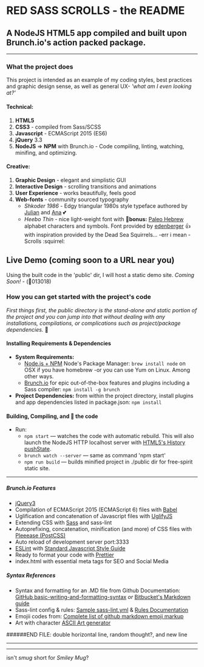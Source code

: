 # RED SASS SCROLLS - the README #

## A NodeJS HTML5 app compiled and built upon Brunch.io's action packed package.

* * *

### What the project does
This project is intended as an example of my coding styles, best practices and graphic design sense, as well as general UX- *'what am I even looking at?'*

#### Technical:
1. __HTML5__
2. __CSS3__ - compiled from Sass/SCSS
3. __Javascript__ - ECMAScript 2015 (ES6)
4. __jQuery__ 3.3
5. __NodeJS__ => __NPM__ with Brunch.io - Code compiling, linting, watching, minifing, and optimizing.

#### Creative:
1. __Graphic Design__ - elegant and simplistic GUI
2. __Interactive Design__ - scrolling transitions and animations
3. __User Experience__ - works beautifully, feels good
4. __Web-fonts__ - community sourced typography
	* _Shkoder 1986_ - Edgy triangular 1980s style typeface authored by [Julian](https://www.behance.net/julianhxh) and [Ana](https://www.behance.net/anahoxha) :two_hearts:
	* _Heebo Thin_ - nice light-weight font with :abcd:__bonus:__ [Paleo Hebrew](https://en.wikipedia.org/wiki/Paleo-Hebrew_alphabet) alphabet characters and symbols. Font provided by [edenberger](https://github.com/edenberger/Paleo-Hebrew-Heebo-Font) :thumbsup: with inspiration provided by the Dead Sea Squirrels... -err i mean - Scrolls :squirrel:

## Live Demo (coming soon to a URL near you)
Using the built code in the 'public' dir, I will host a static demo site. _Coming Soon!_ - (:date:013018)

### How you can get started with the project's code 

*First things first, the public directory is the stand-alone and static portion of the project and you can jump into that without dealing with any installations, compilations, or complications such as project/package dependencies.* :beginner:

#### Installing Requirements & Dependencies

* __System Requirements:__
	* [Node.js + NPM](http://nodejs.org) Node's Package Manager: `brew install node` on OSX if you have homebrew -or you can use Yum on Linux. Among other ways.
	* [Brunch.io](http://brunch.io) for epic out-of-the-box features and plugins including a Sass compiler: `npm install -g brunch`
* __Project Dependencies:__ from within the project directory, install plugins and app dependencies listed in package.json: `npm install`

#### Building, Compiling, and :running: the code 
* Run:
	* `npm start` — watches the code with automatic rebuild. This will also launch the NodeJS HTTP localhost server with [HTML5's History pushState](https://developer.mozilla.org/en-US/docs/Web/Guide/API/DOM/Manipulating_the_browser_history).
	* `brunch watch --server` — same as command 'npm start'
	* `npm run build` — builds minified project in ./public dir for free-spirit static site.

* * *

##### Brunch.io Features
* [jQuery3](http://jquery.com)
* Compilation of ECMAScript 2015 (ECMAScript 6) files with [Babel](https://babeljs.io)
* Uglification and concatenation of Javascript files with [UglifyJS](http://lisperator.net/uglifyjs/)
* Extending CSS with [Sass](http://sass-lang.com) and sass-lint
* Autoprefixing, concatenation, minification (and more) of CSS files with [Pleeease (PostCSS)](http://pleeease.io)
* Auto reload of development server port:3333
* [ESLint](http://eslint.org) with [Standard Javascript Style Guide](https://github.com/standard)
* Ready to format your code with [Prettier](https://prettier.io)
* index.html with essential meta tags for SEO and Social Media

##### Syntax References
* Syntax and formatting for an .MD file from Github Documentation: [GitHub basic-writing-and-formatting-syntax](https://help.github.com/articles/basic-writing-and-formatting-syntax/) _or_ [Bitbucket's Markdown guide](https://bitbucket.org/tutorials/markdowndemo)
* Sass-lint config & rules: [Sample sass-lint.yml](https://github.com/sasstools/sass-lint/blob/develop/docs/sass-lint.yml) & [Rules Documentation](https://github.com/sasstools/sass-lint/tree/develop/docs/rules)
* Emojii codes from: [Complete list of github markdown emoji markup](https://gist.github.com/rxaviers/7360908)
* Art with character [ASCII Art generator](http://patorjk.com/software/taag/)

######END FILE: double horizontal line, random thought?, and new line
* * *
* * *
isn't *smug* short for *Smiley Mug*?
